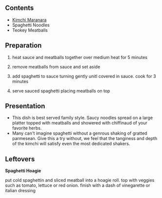 ---
---

## Contents

- [Kimchi Maranara](./recipes/kimchi_maranara)
- Spaghetti Noodles
- Teokey Meatballs

## Preparation

1. heat sauce and meatballs together over medium heat for 5 minutes

2. remove meatballs from sauce and set aside

3. add spaghetti to sauce turning gently unitl covered in sauce. cook for 3 minutes

4. serve sauced spaghetti placing meatballs on top

## Presentation

- This dish is best served family style. Saucy noodles spread on a large platter topped with meatballs and showered with chiffinaud of your favorite herbs.
- Many can't imagine spaghetti without a genrous shaking of gratted parmesean. Give this a try without, we feel that the tanginess and depth of the kimchi will satisfy even the most dedicated shakers.

## Leftovers

**Spaghetti Hoagie**

put cold spaghettin and sliced meatball into a hoagie roll. top with veggies such as tomato, lettuce or red onion. finish with a dash of vinegarette or italian dressing
